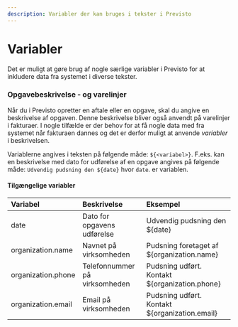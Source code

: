```yaml
---
description: Variabler der kan bruges i tekster i Previsto
---
```


# Variabler

Det er muligt at gøre brug af nogle særlige variabler i Previsto for at inkludere data fra systemet i diverse tekster.

### Opgavebeskrivelse - og varelinjer

Når du i Previsto opretter en aftale eller en opgave, skal du angive en beskrivelse af opgaven. Denne beskrivelse bliver også anvendt på varelinjer i fakturaer. I nogle tilfælde er der behov for at få nogle data med fra systemet når fakturaen dannes og det er derfor muligt at anvende _variabler_ i beskrivelsen.

Variablerne angives i teksten på følgende måde: `${<variabel>}`. F.eks. kan en beskrivelse med dato for udførelse af en opgave angives på følgende måde: `Udvendig pudsning den ${date}` hvor `date`. er variablen.

#### Tilgængelige variabler

| Variabel | Beskrivelse | Eksempel |
| :--- | :--- | :--- |
| date | Dato for opgavens udførelse | Udvendig pudsning den ${date} |
| organization.name | Navnet på virksomheden | Pudsning foretaget af ${organization.name} |
| organization.phone | Telefonnummer på virksomheden | Pudsning udført. Kontakt ${organization.phone} |
| organization.email | Email på virksomheden | Pudsning udført. Kontakt ${organization.email} |

